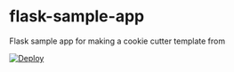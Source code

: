 # flask-sample-app
Flask sample app for making a cookie cutter template from

<a href="https://heroku.com/deploy?template=https://github.com/fangpenlin/sampleapp">
  <img src="https://www.herokucdn.com/deploy/button.svg" alt="Deploy">
</a>
